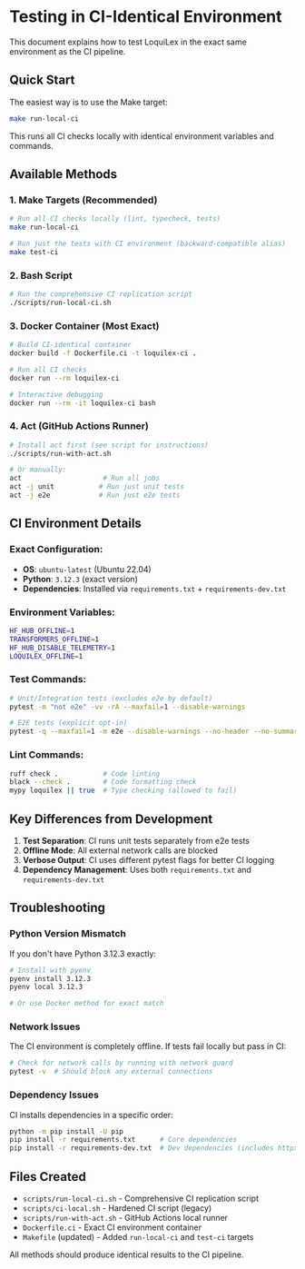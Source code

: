 # Testing in CI-Identical Environment

This document explains how to test LoquiLex in the exact same environment as the CI pipeline.

## Quick Start

The easiest way is to use the Make target:

```bash
make run-local-ci
```

This runs all CI checks locally with identical environment variables and commands.

## Available Methods

### 1. Make Targets (Recommended)

```bash
# Run all CI checks locally (lint, typecheck, tests)
make run-local-ci

# Run just the tests with CI environment (backward-compatible alias)
make test-ci
```

### 2. Bash Script

```bash
# Run the comprehensive CI replication script
./scripts/run-local-ci.sh
```

### 3. Docker Container (Most Exact)

```bash
# Build CI-identical container
docker build -f Dockerfile.ci -t loquilex-ci .

# Run all CI checks
docker run --rm loquilex-ci

# Interactive debugging
docker run --rm -it loquilex-ci bash
```

### 4. Act (GitHub Actions Runner)

```bash
# Install act first (see script for instructions)
./scripts/run-with-act.sh

# Or manually:
act                    # Run all jobs
act -j unit           # Run just unit tests
act -j e2e            # Run just e2e tests
```

## CI Environment Details

### Exact Configuration:
- **OS**: `ubuntu-latest` (Ubuntu 22.04)
- **Python**: `3.12.3` (exact version)
- **Dependencies**: Installed via `requirements.txt` + `requirements-dev.txt`

### Environment Variables:
```bash
HF_HUB_OFFLINE=1
TRANSFORMERS_OFFLINE=1
HF_HUB_DISABLE_TELEMETRY=1
LOQUILEX_OFFLINE=1
```

### Test Commands:
```bash
# Unit/Integration tests (excludes e2e by default)
pytest -m "not e2e" -vv -rA --maxfail=1 --disable-warnings

# E2E tests (explicit opt-in)
pytest -q --maxfail=1 -m e2e --disable-warnings --no-header --no-summary
```

### Lint Commands:
```bash
ruff check .           # Code linting
black --check .        # Code formatting check
mypy loquilex || true  # Type checking (allowed to fail)
```

## Key Differences from Development

1. **Test Separation**: CI runs unit tests separately from e2e tests
2. **Offline Mode**: All external network calls are blocked
3. **Verbose Output**: CI uses different pytest flags for better CI logging
4. **Dependency Management**: Uses both `requirements.txt` and `requirements-dev.txt`

## Troubleshooting

### Python Version Mismatch
If you don't have Python 3.12.3 exactly:
```bash
# Install with pyenv
pyenv install 3.12.3
pyenv local 3.12.3

# Or use Docker method for exact match
```

### Network Issues
The CI environment is completely offline. If tests fail locally but pass in CI:
```bash
# Check for network calls by running with network guard
pytest -v  # Should block any external connections
```

### Dependency Issues
CI installs dependencies in a specific order:
```bash
python -m pip install -U pip
pip install -r requirements.txt      # Core dependencies
pip install -r requirements-dev.txt  # Dev dependencies (includes httpx for e2e)
```

## Files Created

- `scripts/run-local-ci.sh` - Comprehensive CI replication script
- `scripts/ci-local.sh` - Hardened CI script (legacy)
- `scripts/run-with-act.sh` - GitHub Actions local runner
- `Dockerfile.ci` - Exact CI environment container
- `Makefile` (updated) - Added `run-local-ci` and `test-ci` targets

All methods should produce identical results to the CI pipeline.